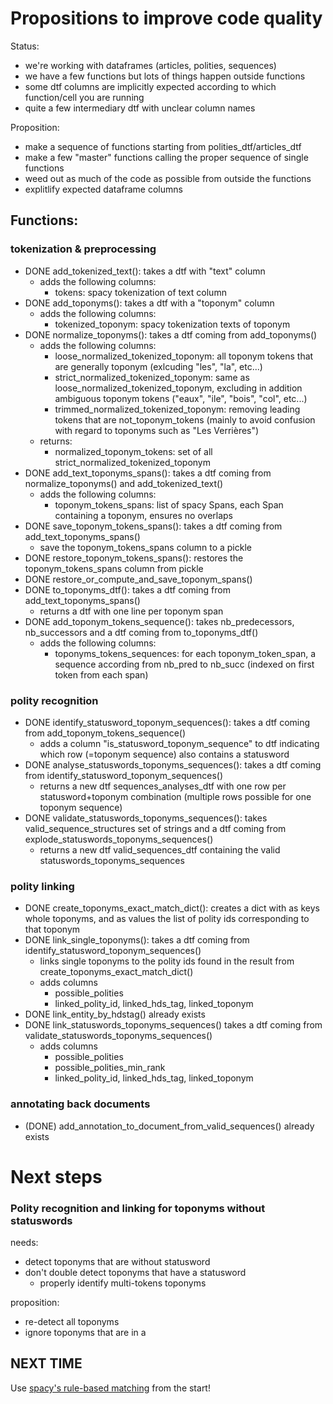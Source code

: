 # Propositions to improve code quality
Status:
- we're working with dataframes (articles, polities, sequences)
- we have a few functions but lots of things happen outside functions
- some dtf columns are implicitly expected according to which function/cell you are running
- quite a few intermediary dtf with unclear column names

Proposition:
- make a sequence of functions starting from polities_dtf/articles_dtf
- make a few "master" functions calling the proper sequence of single functions
- weed out as much of the code as possible from outside the functions
- explitlify expected dataframe columns 

## Functions:
### tokenization & preprocessing
- DONE add_tokenized_text(): takes a dtf with "text" column
    + adds the following columns:
        - tokens: spacy tokenization of text column
- DONE add_toponyms(): takes a dtf with a "toponym" column
    + adds the following columns:
        - tokenized_toponym: spacy tokenization texts of toponym
- DONE normalize_toponyms(): takes a dtf coming from add_toponyms()
    + adds the following columns:
        - loose_normalized_tokenized_toponym: all toponym tokens that are generally toponym (exlcuding "les", "la", etc...)
        - strict_normalized_tokenized_toponym: same as loose_normalized_tokenized_toponym, excluding in addition ambiguous toponym tokens ("eaux", "ile", "bois", "col", etc...)
        - trimmed_normalized_tokenized_toponym: removing leading tokens that are not_toponym_tokens (mainly to avoid confusion with regard to toponyms such as "Les Verrières")
    + returns:
        - normalized_toponym_tokens: set of all strict_normalized_tokenized_toponym
- DONE add_text_toponyms_spans():  takes a dtf coming from normalize_toponyms() and add_tokenized_text()
    + adds the following columns: 
        - toponym_tokens_spans: list of spacy Spans, each Span containing a toponym, ensures no overlaps
- DONE save_toponym_tokens_spans(): takes a dtf coming from add_text_toponyms_spans()
    - save the toponym_tokens_spans column to a pickle
- DONE restore_toponym_tokens_spans(): restores the toponym_tokens_spans column from pickle 
- DONE restore_or_compute_and_save_toponym_spans()
- DONE to_toponyms_dtf(): takes a dtf coming from add_text_toponyms_spans()
    + returns a dtf with one line per toponym span
- DONE add_toponym_tokens_sequence(): takes nb_predecessors, nb_successors and a dtf coming from to_toponyms_dtf()
    + adds the following columns:
        - toponyms_tokens_sequences: for each toponym_token_span, a sequence according from nb_pred to nb_succ (indexed on first token from each span)

### polity recognition
- DONE identify_statusword_toponym_sequences(): takes a dtf coming from add_toponym_tokens_sequence()
    + adds a column "is_statusword_toponym_sequence" to dtf indicating which row (=toponym sequence) also contains a statusword
- DONE analyse_statuswords_toponyms_sequences(): takes a dtf coming from identify_statusword_toponym_sequences()
    + returns a new dtf sequences_analyses_dtf with one row per statusword+toponym combination (multiple rows possible for one toponym sequence)
- DONE validate_statuswords_toponyms_sequences(): takes valid_sequence_structures set of strings and a dtf coming from explode_statuswords_toponyms_sequences()
    + returns a new dtf valid_sequences_dtf containing the valid statuswords_toponyms_sequences

### polity linking
- DONE create_toponyms_exact_match_dict(): creates a dict with as keys whole toponyms, and as values the list of polity ids corresponding to that toponym 
- DONE link_single_toponyms(): takes a dtf coming from identify_statusword_toponym_sequences()
    + links single toponyms to the polity ids found in the result from create_toponyms_exact_match_dict()
    + adds columns
        - possible_polities
        - linked_polity_id, linked_hds_tag, linked_toponym
- DONE link_entity_by_hdstag() already exists
- DONE link_statuswords_toponyms_sequences() takes a dtf coming from validate_statuswords_toponyms_sequences()
    + adds columns
        - possible_polities
        - possible_polities_min_rank
        - linked_polity_id, linked_hds_tag, linked_toponym
### annotating back documents 
- (DONE) add_annotation_to_document_from_valid_sequences() already exists

# Next steps

### Polity recognition and linking for toponyms without statuswords


needs:
- detect toponyms that are without statusword
- don't double detect toponyms that have a statusword
    - properly identify multi-tokens toponyms

proposition:
- re-detect all toponyms
- ignore toponyms that are in a 

## NEXT TIME

Use [spacy's rule-based matching](https://spacy.io/usage/rule-based-matching#adding-patterns) from the start!

